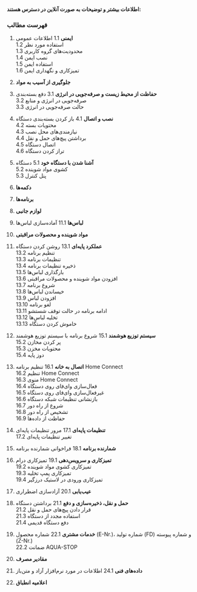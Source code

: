 #### اطلاعات بیشتر و توضیحات به صورت آنلاین در دسترس هستند:

### فهرست مطالب
1. **ایمنی**
    1.1 اطلاعات عمومی  
    1.2 استفاده مورد نظر  
    1.3 محدودیت‌های گروه کاربری  
    1.4 نصب ایمن  
    1.5 استفاده ایمن  
    1.6 تمیزکاری و نگهداری ایمن  

2. **جلوگیری از آسیب به مواد**

3. **حفاظت از محیط زیست و صرفه‌جویی در انرژی**
    3.1 دفع بسته‌بندی  
    3.2 صرفه‌جویی در انرژی و منابع  
    3.3 حالت صرفه‌جویی در انرژی  

4. **نصب و اتصال**
    4.1 باز کردن بسته‌بندی دستگاه  
    4.2 محتویات بسته  
    4.3 نیازمندی‌های محل نصب  
    4.4 برداشتن پیچ‌های حمل و نقل  
    4.5 اتصال دستگاه  
    4.6 تراز کردن دستگاه  

5. **آشنا شدن با دستگاه خود**
    5.1 دستگاه  
    5.2 کشوی مواد شوینده  
    5.3 پنل کنترل  

8. **دکمه‌ها**

9. **برنامه‌ها**

10. **لوازم جانبی**

11. **لباس‌ها**
    11.1 آماده‌سازی لباس‌ها  

12. **مواد شوینده و محصولات مراقبتی**

13. **عملکرد پایه‌ای**
    13.1 روشن کردن دستگاه  
    13.2 تنظیم برنامه  
    13.3 تنظیمات برنامه  
    13.4 ذخیره تنظیمات برنامه  
    13.5 بارگذاری لباس‌ها  
    13.6 افزودن مواد شوینده و محصولات مراقبتی  
    13.7 شروع برنامه  
    13.8 خیساندن لباس‌ها  
    13.9 افزودن لباس  
    13.10 لغو برنامه  
    13.11 ادامه برنامه در حالت توقف شستشو  
    13.12 تخلیه لباس‌ها  
    13.13 خاموش کردن دستگاه  

15. **سیستم توزیع هوشمند**
    15.1 شروع برنامه با سیستم توزیع هوشمند  
    15.2 پر کردن مخازن  
    15.3 محتویات مخزن  
    15.4 دوز پایه  

16. **اتصال به خانه**
    16.1 تنظیم برنامه Home Connect  
    16.2 تنظیم Home Connect  
    16.3 منوی Home Connect  
    16.4 فعال‌سازی وای‌فای روی دستگاه  
    16.5 غیرفعال‌سازی وای‌فای روی دستگاه  
    16.6 بازنشانی تنظیمات شبکه دستگاه  
    16.7 شروع از راه دور  
    16.8 تشخیص از راه دور  
    16.9 حفاظت از داده‌ها  

17. **تنظیمات پایه‌ای**
    17.1 مرور تنظیمات پایه‌ای  
    17.2 تغییر تنظیمات پایه‌ای  

18. **شمارنده برنامه**
    18.1 فراخوانی شمارنده برنامه  

19. **تمیزکاری و سرویس‌دهی**
    19.1 تمیزکاری درام  
    19.2 تمیزکاری کشوی مواد شوینده  
    19.3 تمیزکاری پمپ تخلیه  
    19.4 تمیزکاری ورودی در لاستیک درزگیر  

20. **عیب‌یابی**
    20.1 آزادسازی اضطراری  

21. **حمل و نقل، ذخیره‌سازی و دفع**
    21.1 برداشتن دستگاه  
    21.2 قرار دادن پیچ‌های حمل و نقل  
    21.3 استفاده مجدد از دستگاه  
    21.4 دفع دستگاه قدیمی  

22. **خدمات مشتری**
    22.1 شماره محصول (E-Nr.)، شماره تولید (FD) و شماره پیوسته (Z-Nr.)  
    22.2 ضمانت AQUA-STOP  

23. **مقادیر مصرف**

24. **داده‌های فنی**
    24.1 اطلاعات در مورد نرم‌افزار آزاد و متن‌باز  

25. **اعلامیه انطباق**
